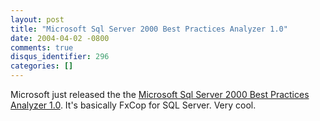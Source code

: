 ```yaml
---
layout: post
title: "Microsoft Sql Server 2000 Best Practices Analyzer 1.0"
date: 2004-04-02 -0800
comments: true
disqus_identifier: 296
categories: []
---
```

Microsoft just released the the [Microsoft Sql Server 2000 Best
Practices Analyzer
1.0](http://www.microsoft.com/downloads/details.aspx?familyid=B352EB1F-D3CA-44EE-893E-9E07339C1F22&displaylang=en).
It's basically FxCop for SQL Server. Very cool.

